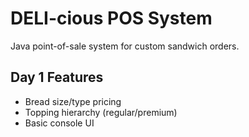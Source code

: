 # DELI-cious POS System

Java point-of-sale system for custom sandwich orders.

## Day 1 Features
- Bread size/type pricing
- Topping hierarchy (regular/premium)
- Basic console UI

